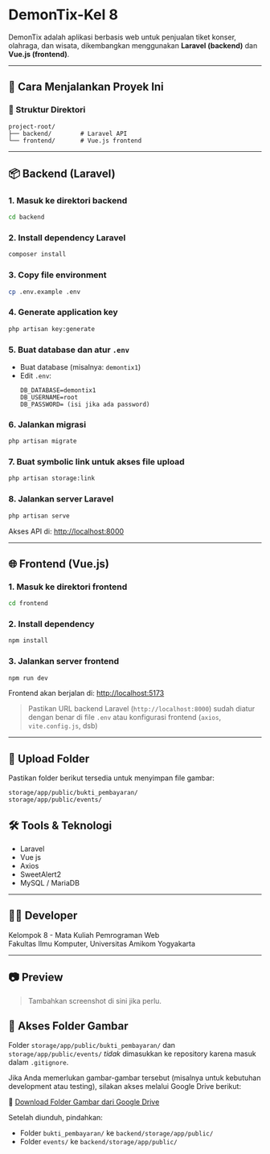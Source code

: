 # DemonTix-Kel 8

DemonTix adalah aplikasi berbasis web untuk penjualan tiket konser, olahraga, dan wisata, dikembangkan menggunakan **Laravel (backend)** dan **Vue.js (frontend)**.

---

## 🚀 Cara Menjalankan Proyek Ini

### 📁 Struktur Direktori

```
project-root/
├── backend/        # Laravel API
└── frontend/       # Vue.js frontend
```

---

## 📦 Backend (Laravel)

### 1. Masuk ke direktori backend
```bash
cd backend
```

### 2. Install dependency Laravel
```bash
composer install
```

### 3. Copy file environment
```bash
cp .env.example .env
```

### 4. Generate application key
```bash
php artisan key:generate
```

### 5. Buat database dan atur `.env`
- Buat database (misalnya: `demontix1`)
- Edit `.env`:
  ```env
  DB_DATABASE=demontix1
  DB_USERNAME=root
  DB_PASSWORD= (isi jika ada password)
  ```

### 6. Jalankan migrasi
```bash
php artisan migrate
```

### 7. Buat symbolic link untuk akses file upload
```bash
php artisan storage:link
```

### 8. Jalankan server Laravel
```bash
php artisan serve
```

Akses API di: [http://localhost:8000](http://localhost:8000)

---

## 🌐 Frontend (Vue.js)

### 1. Masuk ke direktori frontend
```bash
cd frontend
```

### 2. Install dependency
```bash
npm install
```

### 3. Jalankan server frontend
```bash
npm run dev
```

Frontend akan berjalan di: [http://localhost:5173](http://localhost:5173)

> Pastikan URL backend Laravel (`http://localhost:8000`) sudah diatur dengan benar di file `.env` atau konfigurasi frontend (`axios`, `vite.config.js`, dsb)

---

## 📁 Upload Folder

Pastikan folder berikut tersedia untuk menyimpan file gambar:

```
storage/app/public/bukti_pembayaran/
storage/app/public/events/
```

## 🛠️ Tools & Teknologi

- Laravel
- Vue js
- Axios
- SweetAlert2
- MySQL / MariaDB

---

## 👨‍💻 Developer

Kelompok 8 - Mata Kuliah Pemrograman Web  
Fakultas Ilmu Komputer, Universitas Amikom Yogyakarta

---

## 📷 Preview

> Tambahkan screenshot di sini jika perlu.

## 📂 Akses Folder Gambar

Folder `storage/app/public/bukti_pembayaran/` dan `storage/app/public/events/` *tidak* dimasukkan ke repository karena masuk dalam `.gitignore`.

Jika Anda memerlukan gambar-gambar tersebut (misalnya untuk kebutuhan development atau testing), silakan akses melalui Google Drive berikut:

🔗 [Download Folder Gambar dari Google Drive](https://drive.google.com/drive/folders/1JqxZiiLckcAlzWUC5HIQSFOCCgGevMTZ?usp=drive_link)

Setelah diunduh, pindahkan:
- Folder `bukti_pembayaran/` ke `backend/storage/app/public/`
- Folder `events/` ke `backend/storage/app/public/`